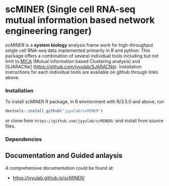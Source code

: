 # scMINER (Single cell RNA-seq mutual information based network engineering ranger)

*scMINER* is a **system biology** analysis frame work for high-throughput single cell RNA-seq data implemented primarily in R and python. This package offers a combination of several individual tools including but not limit to [MICA](https://github.com/jyyulab/MICA) (Mutual Information based Clustering analysis) and [SJARACNe] (https://github.com/jyyulab/SJARACNe). Installation instructions for each individual tools are available on github through links above.

### Installation
To install scMINER R package, in R environment with R/3.5.0 and above, run

```R
devtools::install_github("jyyulab/scMINER") 
```
or clone from `https://github.com/jyyulab/scMINER/` and install from source files.


### Dependencies



## Documentation and Guided anlaysis
A comprehensive documentation could be found at:  
- https://jyyulab.github.io/scMINER/
